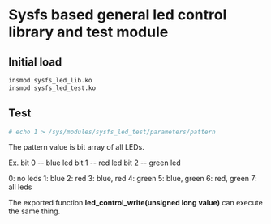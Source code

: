 # Sysfs based general led control library and test module

## Initial load

```sh
insmod sysfs_led_lib.ko
insmod sysfs_led_test.ko
```

## Test

```sh
# echo 1 > /sys/modules/sysfs_led_test/parameters/pattern
```

The pattern value is bit array of all LEDs.

Ex.
bit 0 -- blue led
bit 1 -- red led
bit 2 -- green led

0: no leds
1: blue
2: red
3: blue, red
4: green
5: blue, green
6: red, green
7: all leds


The exported function **led_control_write(unsigned long value)** can execute the same thing.
